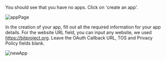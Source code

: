 <!--title={Create an App}-->

You should see that you have no apps. Click on 'create an app'.

![appPage](https://lh6.googleusercontent.com/CCtcYv_YY7sYTXtFqa0_MVZXTAeP9hfN2RiAgp-p5Lf5HPFf1KyYmVOybSIzxVlF0Xf1xdIgSdUDKJq-YfxUecvtLdqTpakGDnSpJJbNk_5__MIEciLGbKp6l8-_hNhNZB_Ge30rOKA)

In the creation of your app, fill out all the required information for your app details. For the website URL field, you can input any website, we used https://bitproject.org. Leave the OAuth Callback URL, TOS and Privacy Policy fields blank.

![newApp](https://lh4.googleusercontent.com/sUGNVSGrcBy5W22LOok5B9uu6r2-WPRPAcxoskgDQHS-pNnP3qCZ9R2frCUSFADl2vD6teJ34en6rDYgrJFxTYuL_t4OHmklYf_zCW4U-3DcIgr2VGcWuq2uMS5iBr-SmOElGk_wzSE)

